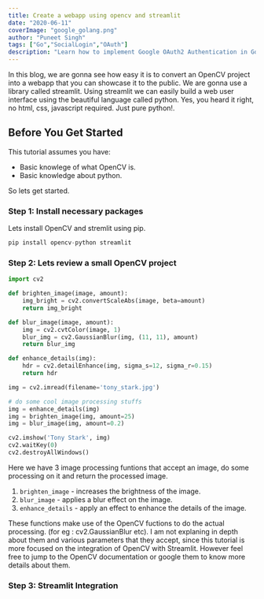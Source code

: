 ```yaml
---
title: Create a webapp using opencv and streamlit
date: "2020-06-11"
coverImage: "google_golang.png"
author: "Puneet Singh"
tags: ["Go","SocialLogin","OAuth"]
description: "Learn how to implement Google OAuth2 Authentication in Golang using Goath"
---
```


In this blog, we are gonna see how easy it is to convert an OpenCV project into a webapp that you can showcase it to the public. We are gonna use a library called streamlit. Using streamlit we can easily build a web user interface using the beautiful language called python. Yes, you heard it right, no html, css, javascript required. Just pure python!.

## Before You Get Started
This tutorial assumes you have:

*   Basic knowlege of what OpenCV is.
*   Basic knowledge about python. 

So lets get started. 
### Step 1: Install necessary packages

Lets install OpenCV and stremlit using pip. 

```py
pip install opencv-python streamlit
```

### Step 2: Lets review a small OpenCV project

```py
import cv2

def brighten_image(image, amount):
    img_bright = cv2.convertScaleAbs(image, beta=amount)
    return img_bright

def blur_image(image, amount):
    img = cv2.cvtColor(image, 1)
    blur_img = cv2.GaussianBlur(img, (11, 11), amount)
    return blur_img

def enhance_details(img):
    hdr = cv2.detailEnhance(img, sigma_s=12, sigma_r=0.15)
    return hdr

img = cv2.imread(filename='tony_stark.jpg')

# do some cool image processing stuffs
img = enhance_details(img)
img = brighten_image(img, amount=25)
img = blur_image(img, amount=0.2)

cv2.imshow('Tony Stark', img)
cv2.waitKey(0)
cv2.destroyAllWindows()
```

Here we have 3 image processing funtions that accept an image, do some processing on it and return the processed image. 
1. `brighten_image` - increases the brightness of the image.
2. `blur_image` - applies a blur effect on the image.
3. `enhance_details` - apply an effect to enhance the details of the image.

These functions make use of the OpenCV fuctions to do the actual processing. (for eg : cv2.GaussianBlur etc). I am not explaning in depth about them and various parameters that they accept, since this tutorial is more focused on the integration of OpenCV with Streamlit. However feel free to jump to the OpenCV documentation or google them to know more details about them. 


### Step 3: Streamlit Integration

